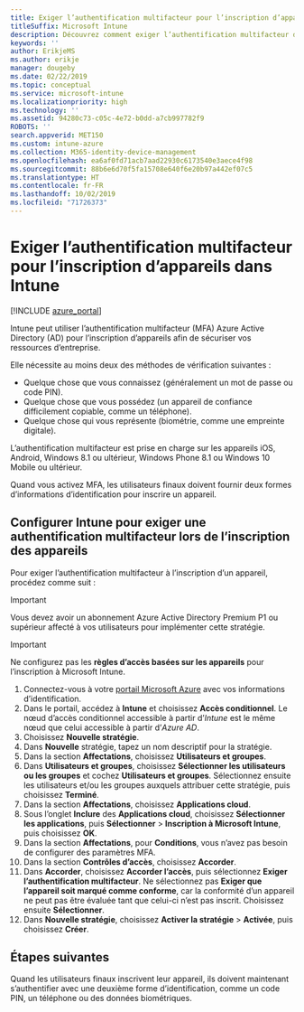 ```yaml
---
title: Exiger l’authentification multifacteur pour l’inscription d’appareils dans Intune
titleSuffix: Microsoft Intune
description: Découvrez comment exiger l’authentification multifacteur dans Azure AD pour l’inscription d’appareils dans Intune.
keywords: ''
author: ErikjeMS
ms.author: erikje
manager: dougeby
ms.date: 02/22/2019
ms.topic: conceptual
ms.service: microsoft-intune
ms.localizationpriority: high
ms.technology: ''
ms.assetid: 94280c73-c05c-4e72-b0dd-a7cb997782f9
ROBOTS: ''
search.appverid: MET150
ms.custom: intune-azure
ms.collection: M365-identity-device-management
ms.openlocfilehash: ea6af0fd71acb7aad22930c6173540e3aece4f98
ms.sourcegitcommit: 88b6e6d70f5fa15708e640f6e20b97a442ef07c5
ms.translationtype: HT
ms.contentlocale: fr-FR
ms.lasthandoff: 10/02/2019
ms.locfileid: "71726373"
---
```

# <a name="require-multi-factor-authentication-for-intune-device-enrollments"></a>Exiger l’authentification multifacteur pour l’inscription d’appareils dans Intune

[!INCLUDE [azure_portal](../includes/azure_portal.md)]

Intune peut utiliser l’authentification multifacteur (MFA) Azure Active Directory (AD) pour l’inscription d’appareils afin de sécuriser vos ressources d’entreprise.

Elle nécessite au moins deux des méthodes de vérification suivantes :

- Quelque chose que vous connaissez (généralement un mot de passe ou code PIN).
- Quelque chose que vous possédez (un appareil de confiance difficilement copiable, comme un téléphone).
- Quelque chose qui vous représente (biométrie, comme une empreinte digitale).

L’authentification multifacteur est prise en charge sur les appareils iOS, Android, Windows 8.1 ou ultérieur, Windows Phone 8.1 ou Windows 10 Mobile ou ultérieur.

Quand vous activez MFA, les utilisateurs finaux doivent fournir deux formes d’informations d’identification pour inscrire un appareil.

## <a name="configure-intune-to-require-multi-factor-authentication-at-device-enrollment"></a>Configurer Intune pour exiger une authentification multifacteur lors de l’inscription des appareils

Pour exiger l’authentification multifacteur à l’inscription d’un appareil, procédez comme suit :

>[!Important]
>Vous devez avoir un abonnement Azure Active Directory Premium P1 ou supérieur affecté à vos utilisateurs pour implémenter cette stratégie.

>[!Important]
>Ne configurez pas les **règles d’accès basées sur les appareils** pour l’inscription à Microsoft Intune.

1. Connectez-vous à votre [portail Microsoft Azure](https://portal.azure.com) avec vos informations d’identification.
2. Dans le portail, accédez à **Intune** et choisissez **Accès conditionnel**. Le nœud d’accès conditionnel accessible à partir d’*Intune* est le même nœud que celui accessible à partir d’*Azure AD*.
4. Choisissez **Nouvelle stratégie**.
5. Dans **Nouvelle** stratégie, tapez un nom descriptif pour la stratégie.
6. Dans la section **Affectations**, choisissez **Utilisateurs et groupes**. 
7. Dans **Utilisateurs et groupes**, choisissez **Sélectionner les utilisateurs ou les groupes** et cochez **Utilisateurs et groupes**. Sélectionnez ensuite les utilisateurs et/ou les groupes auxquels attribuer cette stratégie, puis choisissez **Terminé**.
8. Dans la section **Affectations**, choisissez **Applications cloud**.
9. Sous l’onglet **Inclure** des **Applications cloud**, choisissez **Sélectionner les applications**, puis **Sélectionner** > **Inscription à Microsoft Intune**, puis choisissez **OK**.
10. Dans la section **Affectations**, pour **Conditions**, vous n’avez pas besoin de configurer des paramètres MFA.
11. Dans la section **Contrôles d’accès**, choisissez **Accorder**.
12. Dans **Accorder**, choisissez **Accorder l’accès**, puis sélectionnez **Exiger l’authentification multifacteur**. Ne sélectionnez pas **Exiger que l’appareil soit marqué comme conforme**, car la conformité d’un appareil ne peut pas être évaluée tant que celui-ci n’est pas inscrit. Choisissez ensuite **Sélectionner**.
13. Dans **Nouvelle stratégie**, choisissez **Activer la stratégie** > **Activée**, puis choisissez **Créer**.



## <a name="next-steps"></a>Étapes suivantes

Quand les utilisateurs finaux inscrivent leur appareil, ils doivent maintenant s’authentifier avec une deuxième forme d’identification, comme un code PIN, un téléphone ou des données biométriques.
